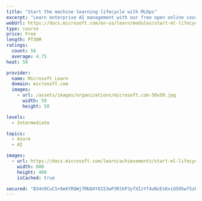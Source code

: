 ```yaml
---
title: "Start the machine learning lifecycle with MLOps"
excerpt: "Learn enterprise AI management with our free open online course, including machine learning."
webUrl: https://docs.microsoft.com/en-us/learn/modules/start-ml-lifecycle-mlops/
type: course
price: Free
length: PT30M
ratings:
  count: 56
  average: 4.75
heat: 50

provider:
  name: Microsoft Learn
  domain: microsoft.com
  images:
    - url: /assets/images/organizations/microsoft.com-50x50.jpg
      width: 50
      height: 50

levels:
  - Intermediate

topics:
  - Azure
  - AI

images:
  - url: https://docs.microsoft.com/learn/achievements/start-ml-lifecycle-mlops-social.png
    width: 800
    height: 400
    isCached: true

secured: "B34n9CuC5+8eKYRQWj7MbQ4Y8153wP3RtbP3yfXIzYf4uNzEsKxiO595wfSzRBK8+gbd58lD+ls1vBdAVI/xMozvKanUY2X+/VM7iXjKoDy3NHPyaPtjWJPHXbkTtB+oysEYoX1aOug8n5SuO85wLtGYcXDYfXPxwwnEamQhHFNX/o6hIokSWxVk8I+zzpCTL1gxCdS8dd2ocDemi0sVFZCKf75myqnPn6j8dsEGMMvnYlStT81e1UnA6eq1kHkPBnQpuktChVF9/DQ0np099qRinu+FD96+1tGktOHOsvftzlzBAFfLtcH5DxnbEflm4iugHAol0KT367kFx9lIQOUrGdSWLJEjL+comHlmLzsP8bw1/4jKygRbgaZMAMR/v7VtUl9keokIc0bOiw84MNJ+GnjUajp44wb4ykrQa4w=;6LYHco8KX7JVzrSTVmqmfQ=="
---
```


